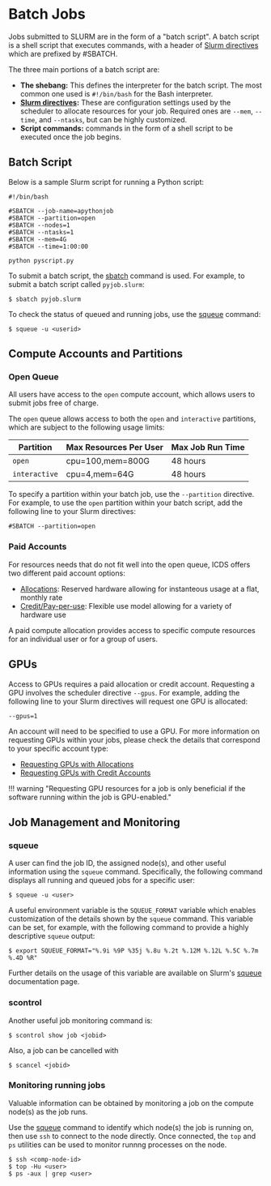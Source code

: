 
# Batch Jobs

Jobs submitted to SLURM are in the form of a "batch script". A batch script is a shell script 
that executes commands, with a header of [Slurm directives](slurm.md/#slurm-resource-directives) 
which are prefixed by #SBATCH.

The three main portions of a batch script are:
 - **The shebang:** This defines the interpreter for the batch script. The most common one used is `#!/bin/bash` 
for the Bash interpreter.
 - **[Slurm directives](slurm.md/#slurm-resource-directives):** These are configuration settings used by 
the scheduler to allocate resources for your job. Required ones are `--mem`, `--time`, and `--ntasks`, 
but can be highly customized.
 - **Script commands:** commands in the form of a shell script to be executed once the job begins.

## Batch Script

Below is a sample Slurm script for running a Python script:

```
#!/bin/bash

#SBATCH --job-name=apythonjob
#SBATCH --partition=open
#SBATCH --nodes=1
#SBATCH --ntasks=1
#SBATCH --mem=4G
#SBATCH --time=1:00:00

python pyscript.py
```

To submit a batch script, the [sbatch](https://slurm.schedmd.com/sbatch.html) command is used. For example, to submit a batch script called `pyjob.slurm`:

```
$ sbatch pyjob.slurm
```

To check the status of queued and running jobs, use the [squeue](https://slurm.schedmd.com/squeue.html) command:

```
$ squeue -u <userid>
```

## Compute Accounts and Partitions

### Open Queue

All users have access to the `open` compute account, which allows users to submit jobs free of charge. 

The `open` queue allows access to both the `open` and `interactive` partitions, which are subject to the following 
usage limits:

| Partition | Max Resources Per User | Max Job Run Time | 
| ---- | ---- | ---- |
| `open` | cpu=100,mem=800G | 48 hours |
| `interactive` | cpu=4,mem=64G | 48 hours |


To specify a partition within your batch job, use the `--partition` directive. For example, to use the 
`open` partition within your batch script, add the following line to your Slurm directives:
```
#SBATCH --partition=open
```

### Paid Accounts

For resources needs that do not fit well into the open queue, ICDS offers two different paid account options:

- [Allocations](../running-jobs/paid-resources/allocations.md): Reserved hardware allowing for instanteous usage at a 
flat, monthly rate
- [Credit/Pay-per-use](../running-jobs/paid-resources/credit-accounts.md): Flexible use model allowing for a variety of 
hardware use

A paid compute allocation provides access to specific compute resources for an individual user or for a group of users. 

## GPUs

Access to GPUs requires a paid allocation or credit account. Requesting a GPU involves the scheduler directive 
`--gpus`. For example, adding the following line to your Slurm directives will request one GPU is allocated:

```
--gpus=1
```

An account will need to be specified to use a GPU. For more information on requesting GPUs within your jobs, 
please check the details that correspond to your specific account type:

 - [Requesting GPUs with Allocations](../running-jobs/paid-resources/allocations.md/#requesting-gpus)
 - [Requesting GPUs with Credit Accounts](../running-jobs/paid-resources/credit-accounts.md/#requesting-gpus_1)

!!! warning "Requesting GPU resources for a job is only beneficial if the software running within the job is GPU-enabled."


## Job Management and Monitoring

### squeue

A user can find the job ID, the assigned node(s), and other useful information using the `squeue` command. 
Specifically, the following command displays all running and queued jobs for a specific user:

```
$ squeue -u <user>
```

A useful environment variable is the `SQUEUE_FORMAT` variable which enables customization of the details shown by the `squeue` command. 
This variable can be set, for example, with the following command to provide a highly descriptive `squeue` output:

```
$ export SQUEUE_FORMAT="%.9i %9P %35j %.8u %.2t %.12M %.12L %.5C %.7m %.4D %R"
```

Further details on the usage of this variable are available on Slurm's [squeue](https://slurm.schedmd.com/squeue.html) documentation page. 

### scontrol

Another useful job monitoring command is:
```
$ scontrol show job <jobid>
```

Also, a job can be cancelled with
```
$ scancel <jobid>
```

### Monitoring running jobs

Valuable information can be obtained by monitoring a job on the compute node(s) as the job runs. 

Use the [squeue](#squeue) command to identify which node(s) the job is running on, then use `ssh` to connect to 
the node directly. Once connected, the `top` and `ps` utilities can be used to monitor runnng processes on the node.

```
$ ssh <comp-node-id>
$ top -Hu <user>
$ ps -aux | grep <user>
```
